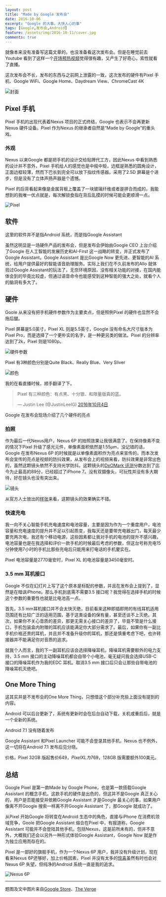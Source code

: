 ```yaml
---
layout: post
title: "Made by Google 发布会"
date: 2016-10-06
excerpt: "Google 的大事，大快人心的事"
tags: [Google,发布会,Android]
feature: /assets/img/2016-10-11/cover.jpg
comments: true
---
```


就像本来没有准备写这篇文章的，也没准备看这次发布会。但是在睡觉前去Youtube 看到了这样一个[开场预热视频](https://youtu.be/lZB2s3-Q15s)觉得很有趣，又产生了好奇心，索性就看了直播。

这次发布会不长，发布的东西与之前网上泄露的一致，这次发布的硬件有Pixel 手机、Google WiFi、Google Home、Daydream View、ChromeCast 4K

![封面][cover]

## Pixel 手机

Pixel 手机的出现代表着Nexus 项目的正式终结，Google 也表示不会再更新Nexus 硬件设备。Pixel 作为Nexus 的继承者自然是“Made by Google”的重头戏。

### 外观

Nexus 以来Google 都是把手机的设计交给贴牌代工方，因此Nexus 中看到熟悉的设计并不意外，Pixel 手机给人的感觉也是中规中矩，边框是熟悉的圆角设计，正面边框较薄，然而下巴长到完全可以放下指纹传感器。采用了2.5D 屏幕是个进步，但是没有了立体声扬声器是个遗憾。

Pixel 的后背看起来像是金属背板上覆盖了一块玻璃纤维或者是拼合而成的，我能想到的我唯一优点就是，每次解锁食指在背后乱摸的时候可能会更顺滑一点。

![Pixel][p1]

## 软件

这里的软件并不是指Android 系统，而是指Google Assistant

虽然这明显是一场硬件产品的发布会，但是发布会伊始由Google CEO 上台介绍了Google
在人工智能的发展历史和AI-First 这一战略的转变，并正式发布了Google Assistant。Google Assistant 是比Google Now 更先进、更智能的AI 系统，给用户提供最好的智能语音助理服务。实际上我们在不久前发布的Allo 就体验过Google Assistant的玩法了，无奈环境原因，没有相关功能的对接，在国内能体会到的毕竟比较虚，但通过语音命令也能感受到这种智能的强大之处，就看个人的脑洞有多大了。

## 硬件

Goole 从来没有把手机硬件参数作为主要卖点，但是照例Pixel 的硬件也显然不会拖后腿。

Pixel 屏幕是5.0英寸，Pixel XL 则是5.5英寸，Google 没有命名大尺寸版本为Pixel Pro，而是选择了一个更朴实的名字，是一种更另类的做法。Pixel 的分辨率达到了2k，Pixel 则是1080p。

![硬件参数][p2]

Pixel 有3种颜色分别是Quite Black、Really Blue、Very Sliver

![颜色][p3]

我的在看直播时候，顺手翻译了下。

<blockquote class="twitter-tweet" data-lang="zh-cn"><p lang="zh"
dir="ltr">Pixel 有三种颜色：有点黑、十分银、和限量版真的蓝。</p>&mdash; Justin
Lee (@JustinLeeIG) <a
href="https://twitter.com/JustinLeeIG/status/783346077202124801">2016年10月4日</a></blockquote>
<script async src="//platform.twitter.com/widgets.js" charset="utf-8"></script>

Google 在发布会现场介绍了几个硬件的亮点

### 拍照

作为最后一代Nexus用户，Nexus 6P 的拍照效果让我很满意了。在保持像素不变的情况下Pixel 升级了感光元件，单像素面积依然是1.55μm，没记错的话，Google 在发布Nexus 6P 的时候就是以单像素面积作为亮点来宣传的，而本次发布会宣传的亮点是视频的防抖效果，从发布会上的视频来看，防抖效果是非常出色的，虽然这颗镜头依然不支持光学防抖。这颗镜头的[DxOMark 评测][dxomark]分数达到了迄今为止最高的89分，已经超过了iPhone 7。没有双摄像头，可玩性并没有多大期待，好在镜头也没有突出来。

![镜头][p4]

从官方人士放出的[样张][ps]来看，这颗镜头的效果确实不错。

### 快速充电

我一向不关心智能手机充电速度和电池容量，主要是因为作为一个重度用户，电池容量和充电速度的提升并不足以引起质变，我每天还是要带充电器出门，每天最少要充两次电，我还有个移动电源，这些因素都让我对手机的电池的提升不感兴趣，电池容量也是在我选择和评价一款手机的时候最后考虑的参数，但这台号称充电15分钟使用7小时的手机比那些充电后只能用来打电话的手机要实在。

Pixel 电池容量是2770毫安时，Pixel XL 的电池容量是3450毫安时。

### 3.5 mm 耳机接口

Google 不仅在幻灯片上写了这个原本是标配的参数，并且在发布会上提到了，显然是在暗讽iPhone。那么手机到底需不需要3.5 接口呢？我觉得在选择手机的时候这个参数的重要性也就是比电池高一点。

首先，3.5 mm耳机接口并不会太快灭绝，目前看来这种即插即用的有线耳机适用范围还有比较广泛的适用范围，基于这类设备的保有量，甚至还谈不上灭绝。其次，如果你不关心音质的差异，那更无需关心接口的差异了，毕竟不管是什么接口，手机包装盒内附赠的耳机应该能满足你大部分需求了。最后，如果你有一副比手机价格还贵的耳机，并且并不准备升级你的耳机，那还是慎重考虑下吧，也许转接器并不能满足你对音质的追求。

就我个人而言，我的下一副耳机应该会选择降噪耳机，降噪耳机需要额外的电力支持，3.5 mm 接口的主动降噪耳机都会自带个小电池，毫无疑问我会选择USB-C 接口的降噪耳机作为我的EDC 耳机。取消3.5 mm 接口后只会让那些自带电池的降噪耳机灭绝吧。

## One More Thing

这其实并是不发布会的One More Thing，只想借这个部分补充些上面没有提到的内容。

Android 可以后台更新了，系统有更新时会在后台自动下载，关机或重启后，就是一个全新的系统。

Android 7.1 没有随着发布

Google Assistant 和Pixel Launcher 可能不会登录其他手机，Nexus 也不例外，这一切将在Android 7.1 发布后见分晓。

价格，Pixel 32GB 版起售价$649，Pixel XL 为$769，128GB 版需要额外100美元。

## 总结

Google Pixel 是第一款Made by Google Phone，也是第一款搭载Google Assistant 的概念手机，这款手机的硬件是出色的，但这并不是Google 真正关心的，用户是否能接受并依赖Google Assistant 才是Google 最关心的事，如果用户像离不开Google 搜索一样离不开Google Assistant 了，那Google 就成功了。

从Pixel 开始Google 将转变在Android 生态中的角色，直接与iPhone 在消费机领域竞争，Goole 把Google Assistant 熔合在Pixel 中，有报道称，Google Assistant 可能并不会登陆其他手机，包括Nexus，这是前所未有的，但并不意外，大概我们还会以另外一种形式体验Google Assistant，Google Now 就是作为独立应用而存在的。 

Pixel 是一部好的旗舰手机，作为一个Nexus 6P 用户，我并没有升级计划，现在看来Nexus 6P还够好，加上价格因素，Pixel 并没有太多的[惊喜][suprise]虽然有时也会对Nexus 6P 失望，但纯净的Android 系统一直是我的追求。

![Nexus 6P][p5]

----------

题图及文中图片来自[Google Store](store.google.com)、[The Verge](TheVerge.com)

[suprise]: http://www.theverge.com/2016/10/5/13171712/pixel-phone-by-google-specs-design-reaction
[ps]: http://www.theverge.com/2016/10/7/13207382/google-pixel-xl-camera-photography-samples
[dxomark]: https://www.dxomark.com/Mobiles/Pixel-smartphone-camera-review-At-the-top
[p5]: /assets/img/2016-10-11/p5.jpg
[p4]: /assets/img/2016-10-11/p4.jpg
[p3]: /assets/img/2016-10-11/p3.jpg
[p2]: /assets/img/2016-10-11/p2.png
[p1]: /assets/img/2016-10-11/p1.jpg
[cover]: /assets/img/2016-10-11/lp.jpg
